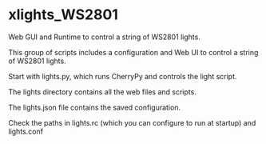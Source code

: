 # xlights_WS2801
Web GUI and Runtime to control a string of WS2801 lights.

This group of scripts includes a configuration and Web UI to control a string of WS2801 lights.

Start with lights.py, which runs CherryPy and controls the light script. 

The lights directory contains all the web files and scripts.

The lights.json file contains the saved configuration.

Check the paths in lights.rc (which you can configure to run at startup) and lights.conf
